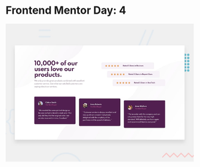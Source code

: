 # Frontend Mentor Day: 4

![Design preview for the Social proof section coding challenge](./design/desktop-preview.jpg)
